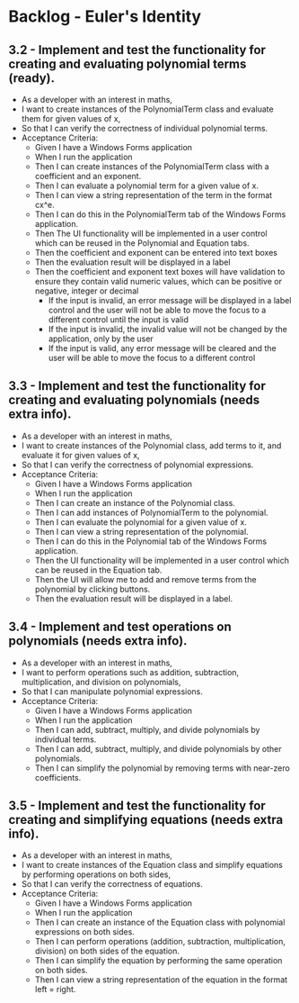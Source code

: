 ﻿# Backlog - Euler's Identity

## 3.2 - Implement and test the functionality for creating and evaluating polynomial terms (ready).

- As a developer with an interest in maths,
- I want to create instances of the PolynomialTerm class and evaluate them for given values of x,
- So that I can verify the correctness of individual polynomial terms.
- Acceptance Criteria:
  - Given I have a Windows Forms application
  - When I run the application
  - Then I can create instances of the PolynomialTerm class with a coefficient and an exponent.
  - Then I can evaluate a polynomial term for a given value of x.
  - Then I can view a string representation of the term in the format cx^e.
  - Then I can do this in the PolynomialTerm tab of the Windows Forms application.
  - Then The UI functionality will be implemented in a user control which can be reused in the Polynomial and Equation tabs.
  - Then the coefficient and exponent can be entered into text boxes
  - Then the evaluation result will be displayed in a label
  - Then the coefficient and exponent text boxes will have validation to ensure they contain valid numeric values, which can be positive or negative, integer or decimal
    - If the input is invalid, an error message will be displayed in a label control and the user will not be able to move the focus to a different control until the input is valid
    - If the input is invalid, the invalid value will not be changed by the application, only by the user
    - If the input is valid, any error message will be cleared and the user will be able to move the focus to a different control

## 3.3 - Implement and test the functionality for creating and evaluating polynomials (needs extra info).

- As a developer with an interest in maths,
- I want to create instances of the Polynomial class, add terms to it, and evaluate it for given values of x,
- So that I can verify the correctness of polynomial expressions.
- Acceptance Criteria:
  - Given I have a Windows Forms application
  - When I run the application
  - Then I can create an instance of the Polynomial class.
  - Then I can add instances of PolynomialTerm to the polynomial.
  - Then I can evaluate the polynomial for a given value of x.
  - Then I can view a string representation of the polynomial.
  - Then I can do this in the Polynomial tab of the Windows Forms application.
  - Then the UI functionality will be implemented in a user control which can be reused in the Equation tab.
  - Then the UI will allow me to add and remove terms from the polynomial by clicking buttons.
  - Then the evaluation result will be displayed in a label.

## 3.4 - Implement and test operations on polynomials (needs extra info).

- As a developer with an interest in maths,
- I want to perform operations such as addition, subtraction, multiplication, and division on polynomials,
- So that I can manipulate polynomial expressions.
- Acceptance Criteria:
  - Given I have a Windows Forms application
  - When I run the application
  - Then I can add, subtract, multiply, and divide polynomials by individual terms.
  - Then I can add, subtract, multiply, and divide polynomials by other polynomials.
  - Then I can simplify the polynomial by removing terms with near-zero coefficients.

## 3.5 - Implement and test the functionality for creating and simplifying equations (needs extra info).

- As a developer with an interest in maths,
- I want to create instances of the Equation class and simplify equations by performing operations on both sides,
- So that I can verify the correctness of equations.
- Acceptance Criteria:
  - Given I have a Windows Forms application
  - When I run the application
  - Then I can create an instance of the Equation class with polynomial expressions on both sides.
  - Then I can perform operations (addition, subtraction, multiplication, division) on both sides of the equation.
  - Then I can simplify the equation by performing the same operation on both sides.
  - Then I can view a string representation of the equation in the format left = right.